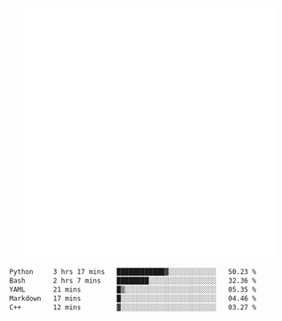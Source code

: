 <div align="center">
    <a href="https://konst.fish">
        <img src="https://raw.githubusercontent.com/konstfish/konstfish/master/fish.svg" alt="Logo" width="450"/>
    </a>
</div>

<!--START_SECTION:waka-->
```text
Python     3 hrs 17 mins   ████████████▓░░░░░░░░░░░░   50.23 % 
Bash       2 hrs 7 mins    ████████░░░░░░░░░░░░░░░░░   32.36 % 
YAML       21 mins         █▒░░░░░░░░░░░░░░░░░░░░░░░   05.35 % 
Markdown   17 mins         █░░░░░░░░░░░░░░░░░░░░░░░░   04.46 % 
C++        12 mins         ▓░░░░░░░░░░░░░░░░░░░░░░░░   03.27 % 
```
<!--END_SECTION:waka-->
